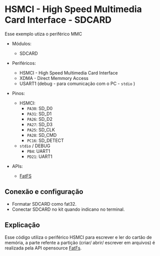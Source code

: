 # HSMCI - High Speed Multimedia Card Interface - SDCARD

Esse exemplo utiza o periférico MMC

- Módulos: 
    - SDCARD
    
- Periféricos:
    - HSMCI - High Speed Multimedia Card Interface
    - XDMA - Direct Memmory Access 
    - USART1 (debug - para comunicação com o PC - `stdio` )
    
- Pinos:
    - HSMCI: 
        - `PA30`: SD_D0
        - `PA31`: SD_D1 
        - `PA26`: SD_D2
        - `PA27`: SD_D3 
        - `PA25`: SD_CLK
        - `PA28`: SD_CMD 
        - `PC16`: SD_DETECT
    - `stdio` / DEBUG
        - `PB4`:  UART1 
        - `PD21`: UART1
 
- APIs:
    - [FatFS](http://elm-chan.org/fsw/ff/00index_e.html)

## Conexão e configuração

- Formatar SDCARD como fat32.
- Conectar SDCARD no kit quando indicano no terminal.

## Explicação

Esse código utiliza o periférico HSMCI para escrever e ler do cartão de memória, a parte refente a partição (criar/ abrir/ escrever em arquivos) é realizada pela API opensource [FatFs](http://elm-chan.org/fsw/ff/00index_e.html). 
